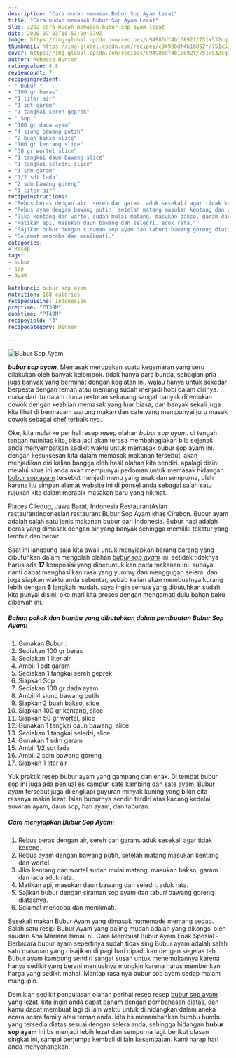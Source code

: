 ```yaml
---
description: "Cara mudah memasak Bubur Sop Ayam Lezat"
title: "Cara mudah memasak Bubur Sop Ayam Lezat"
slug: 3202-cara-mudah-memasak-bubur-sop-ayam-lezat
date: 2020-07-03T18:53:09.979Z
image: https://img-global.cpcdn.com/recipes/c94986df4b16892f/751x532cq70/bubur-sop-ayam-foto-resep-utama.jpg
thumbnail: https://img-global.cpcdn.com/recipes/c94986df4b16892f/751x532cq70/bubur-sop-ayam-foto-resep-utama.jpg
cover: https://img-global.cpcdn.com/recipes/c94986df4b16892f/751x532cq70/bubur-sop-ayam-foto-resep-utama.jpg
author: Rebecca Hunter
ratingvalue: 4.8
reviewcount: 7
recipeingredient:
- " Bubur "
- "100 gr beras"
- "1 liter air"
- "1 sdt garam"
- "1 tangkai sereh geprek"
- " Sop "
- "100 gr dada ayam"
- "4 siung bawang putih"
- "2 buah bakso slice"
- "100 gr kentang slice"
- "50 gr wortel slice"
- "1 tangkai daun bawang slice"
- "1 tangkai seledri slice"
- "1 sdm garam"
- "1/2 sdt lada"
- "2 sdm bawang goreng"
- "1 liter air"
recipeinstructions:
- "Rebus beras dengan air, sereh dan garam. aduk sesekali agar tidak kosong."
- "Rebus ayam dengan bawang putih, setelah matang masukan kentang dan wortel."
- "Jika kentang dan wortel sudah mulai matang, masukan bakso, garam dan lada aduk rata."
- "Matikan api, masukan daun bawang dan seledri. aduk rata."
- "Sajikan bubur dengan siraman sop ayam dan taburi bawang goreng diatasnya."
- "Selamat mencoba dan menikmati."
categories:
- Resep
tags:
- bubur
- sop
- ayam

katakunci: bubur sop ayam 
nutrition: 168 calories
recipecuisine: Indonesian
preptime: "PT39M"
cooktime: "PT49M"
recipeyield: "4"
recipecategory: Dinner

---
```



![Bubur Sop Ayam](https://img-global.cpcdn.com/recipes/c94986df4b16892f/751x532cq70/bubur-sop-ayam-foto-resep-utama.jpg)

<b><i>bubur sop ayam</i></b>, Memasak merupakan suatu kegemaran yang seru dilakukan oleh banyak kelompok. tidak hanya para bunda, sebagian pria juga banyak yang berminat dengan kegiatan ini. walau hanya untuk sekedar berpesta dengan teman atau memang sudah menjadi hobi dalam dirinya. maka dari itu dalam dunia restoran sekarang sangat banyak ditemukan cowok dengan keahlian memasak yang luar biasa, dan banyak sekali juga kita lihat di bermacam warung makan dan cafe yang mempunyai juru masak cowok sebagai chef terbaik nya.

Oke, kita mulai ke perihal resep resep olahan <i>bubur sop ayam</i>. di tengah tengah rutinitas kita, bisa jadi akan terasa membahagiakan bila sejenak anda menyempatkan sedikit waktu untuk memasak bubur sop ayam ini. dengan kesuksesan kita dalam memasak makanan tersebut, akan menjadikan diri kalian bangga oleh hasil olahan kita sendiri. apalagi disini melalui situs ini anda akan mempunyai pedoman untuk memasak hidangan <u>bubur sop ayam</u> tersebut menjadi menu yang enak dan sempurna, oleh karena itu simpan alamat website ini di ponsel anda sebagai salah satu rujukan kita dalam meracik masakan baru yang nikmat.

Places Ciledug, Jawa Barat, Indonesia RestaurantAsian restaurantIndonesian restaurant Bubur Sop Ayam khas Cirebon. Bubur ayam adalah salah satu jenis makanan bubur dari Indonesia. Bubur nasi adalah beras yang dimasak dengan air yang banyak sehingga memiliki tekstur yang lembut dan berair.


Saat ini langsung saja kita awali untuk menyiapkan barang barang yang dibutuhkan dalam mengolah olahan <u><i>bubur sop ayam</i></u> ini. setidak tidaknya harus ada <b>17</b> komposisi yang diperuntuk kan pada makanan ini. supaya nanti dapat menghasilkan rasa yang yummy dan menggugah selera. dan juga siapkan waktu anda sebentar, sebab kalian akan membuatnya kurang lebih dengan <b>6</b> langkah mudah. saya ingin semua yang dibutuhkan sudah kita punyai disini, oke mari kita proses dengan mengamati dulu bahan baku dibawah ini.

<!--inarticleads1-->

##### Bahan pokok dan bumbu yang dibutuhkan dalam pembuatan Bubur Sop Ayam:

1. Gunakan  Bubur :
1. Sediakan 100 gr beras
1. Sediakan 1 liter air
1. Ambil 1 sdt garam
1. Sediakan 1 tangkai sereh geprek
1. Siapkan  Sop :
1. Sediakan 100 gr dada ayam
1. Ambil 4 siung bawang putih
1. Siapkan 2 buah bakso, slice
1. Siapkan 100 gr kentang, slice
1. Siapkan 50 gr wortel, slice
1. Gunakan 1 tangkai daun bawang, slice
1. Sediakan 1 tangkai seledri, slice
1. Gunakan 1 sdm garam
1. Ambil 1/2 sdt lada
1. Ambil 2 sdm bawang goreng
1. Siapkan 1 liter air


Yuk praktik resep bubur ayam yang gampang dan enak. Di tempat bubur sop ini juga ada penjual es campur, sate kambing dan sate ayam. Bubur ayam tersebut juga dilengkapi guyuran minyak kuning yang bikin cita rasanya makin lezat. Isian buburnya sendiri terdiri atas kacang kedelai, suwiran ayam, daun sop, hati ayam, dan taburan. 

<!--inarticleads2-->

##### Cara menyiapkan Bubur Sop Ayam:

1. Rebus beras dengan air, sereh dan garam. aduk sesekali agar tidak kosong.
1. Rebus ayam dengan bawang putih, setelah matang masukan kentang dan wortel.
1. Jika kentang dan wortel sudah mulai matang, masukan bakso, garam dan lada aduk rata.
1. Matikan api, masukan daun bawang dan seledri. aduk rata.
1. Sajikan bubur dengan siraman sop ayam dan taburi bawang goreng diatasnya.
1. Selamat mencoba dan menikmati.


Sesekali makan Bubur Ayam yang dimasak homemade memang sedap. Salah satu resipi Bubur Ayam yang paling mudah adalah yang dikongsi oleh saudari Ana Mariana Ismail ni. Cara Membuat Bubur Ayam Enak Spesial - Berbicara bubur ayam sepertinya sudah tidak sing Bubur ayam adalah salah satu makanan yang disajikan di pagi hari dipadukan dengan segelas teh. Bubur ayam kampung sendiri sangat susah untuk menemukannya karena hanya sedikit yang berani menjualnya mungkin karena harus memberikan harga yang sedikit mahal. Mantap rasa nya bubur sop ayam sedap malam mang ipin. 

Demikian sedikit pengulasan olahan perihal resep resep <u>bubur sop ayam</u> yang lezat. kita ingin anda dapat paham dengan pembahasan diatas, dan kamu dapat membuat lagi di lain waktu untuk di hidangkan dalam aneka acara acara family atau teman anda. kita bs menambahkan bumbu bumbu yang tersedia diatas sesuai dengan selera anda, sehingga hidangan <b>bubur sop ayam</b> ini bs menjadi lebih lezat dan sempurna lagi. berikut ulasan singkat ini, sampai berjumpa kembali di lain kesempatan. kami harap hari anda menyenangkan.
